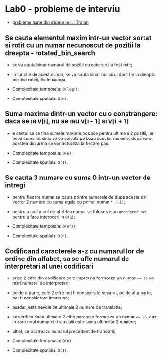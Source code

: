 # Lab0 - probleme de interviu

- [probleme luate din slideurile lui Traian](https://www.slideshare.net/TraianRebedea/importana-algoritmilor-pentru-problemele-de-la-interviuri)

## Se cauta elementul maxim intr-un vector sortat si rotit cu un numar necunoscut de  pozitii la dreapta - rotated_bin_search

- se va cauta binar numarul de pozitii cu care sirul a fost rotit;

- in functie de acest numar, se va cauta binar numarul dorit fie la dreapta pozitiei rotirii, fie in
stanga;

- Complexitate temporala: `O(logn)`;

- Complexitate spatiala: `O(n)`.

## Suma maxima dintr-un vector cu o constrangere: daca se ia v[i], nu se iau v[i - 1] si v[i + 1]

- e destul sa se tina sumele maxime posibile pentru ultimele 2 pozitii, iar noua suma maxima se va
calcula pe baza acestor maxime, dupa care, acestea din urma se vor actualiza la fiecare pas.

- Complexitate temporala: `O(n)`;

- Complexitate spatiala: `O(1)`.

## Se cauta 3 numere cu suma 0 intr-un vector de intregi

- pentru fiecare numar se cauta printre numerele de dupa acesta din vector 2 numere cu suma egala cu
primul numar `* (-1)`;

- pentru a cauta cel de-al 3-lea numar se foloseste un `unordered_set` pentru a face interogari in
`O(1)`;

- Complexitate temporala: `O(n^2)`;

- Complexitate spatiala: `O(n)`.

## Codificand caracterele a-z cu numarul lor de ordine din alfabet, sa se afle numarul de interpretari al unei codificari

- orice 2 cifre din codificare care impreuna formeaza un numar `<= 26` va mari numarul de interpretari;

- pe de o parte, cele 2 cifre pot fi considerate separat, pe de alta parte, pot fi considerate impreuna;

- asadar, este nevoie de ultimele 2 numere de translatie;

- se verifica daca ultimele 2 cifre parcurse formeaza un numar `<= 26`, caz in care noul numar de
translatii este suma ultimelor 2 numere;

- altfel, se pastreaza numarul precedent de translatii;

- Complexitate temporala: `O(n)`;

- Complexitate spatiala: `O(1)`.
